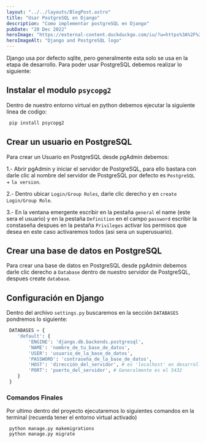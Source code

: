 ```yaml
---
layout: "../../layouts/BlogPost.astro"
title: "Usar PostgreSQL en Django"
description: "Como implementar postgreSQL en Django"
pubDate: "20 Dec 2022"
heroImage: "https://external-content.duckduckgo.com/iu/?u=https%3A%2F%2Fi.pinimg.com%2F474x%2Fc5%2F1a%2F26%2Fc51a267acfd057acefe465fd932348be--coding-blog.jpg&f=1&nofb=1&ipt=cb13843e6e3ef73ae554958130b59f8d3a9075536100464ef1f9d441ab6cb3d6&ipo=images"
heroImageAlt: "Django and PostgreSQL logo"
---
```


Django usa por defecto sqlite, pero generalmente esta solo se usa en la etapa de desarrollo. Para poder usar PostgreSQL debemos realizar lo siguiente:

## Instalar el modulo `psycopg2`

Dentro de nuestro entorno virtual en python debemos ejecutar la siguiente linea de codigo:

```sh
 pip install psycopg2

```

## Crear un usuario en PostgreSQL

Para crear un Usuario en PostgreSQL desde pgAdmin debemos:

1.- Abrir pgAdmin y iniciar el servidor de PostgreSQL, para ello bastara con darle clic al nombre del servidor de PostgreSQL por defecto es `PostgreSQL` + `la version`.

2.- Dentro ubicar `Login/Group Roles`, darle clic derecho y en `create` `Login/Group Role`.

3.- En la ventana emergente escribir en la pestaña `general` el name (este sera el usuario) y en la pestaña `Definition` en el campo `password` escribir la constaseña despues en la pestaña `Privileges` activar los permisos que desea en este caso activaremos todos (asi sera un superusuario).

## Crear una base de datos en PostgreSQL

Para crear una base de datos en PostgreSQL desde pgAdmin debemos darle clic derecho a `Database` dentro de nuestro servidor de PostgreSQL, despues create `database`.

## Configuración en Django

Dentro del archivo `settings.py` buscaremos en la sección `DATABASES` pondremos lo siguiente:

```python
 DATABASES = {
    'default': {
        'ENGINE': 'django.db.backends.postgresql',
        'NAME': 'nombre_de_tu_base_de_datos',
        'USER': 'usuario_de_la_base_de_datos',
        'PASSWORD': 'contraseña_de_la_base_de_datos',
        'HOST': 'dirección_del_servidor', # es 'localhost' en desarrollo
        'PORT': 'puerto_del_servidor', # Generalmente es el 5432
    }
 }
```

### Comandos Finales

Por ultimo dentro del proyecto ejecutaremos lo siguientes comandos en la terminal (recuerda tener el entorno virtual activado)

```shell
 python manage.py makemigrations
 python manage.py migrate
```

